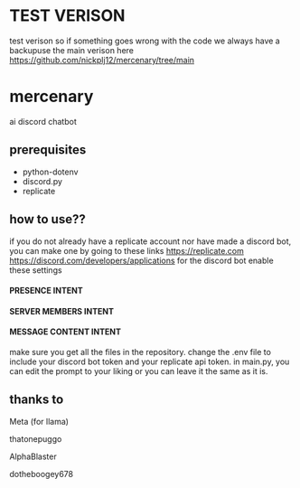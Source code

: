 # TEST VERISON
test verison so if something goes wrong with the code we always have a backupuse the main verison here https://github.com/nickplj12/mercenary/tree/main

# mercenary
ai discord chatbot

## prerequisites
* python-dotenv
* discord.py
* replicate

## how to use??
if you do not already have a replicate account nor have made a discord bot, you can make one by going to these links 
https://replicate.com
https://discord.com/developers/applications
for the discord bot enable these settings
#### PRESENCE INTENT
#### SERVER MEMBERS INTENT
#### MESSAGE CONTENT INTENT
make sure you get all the files in the repository.
change the .env file to include your discord bot token and your replicate api token.
in main.py, you can edit the prompt to your liking or you can leave it the same as it is.

## thanks to
Meta (for llama)

thatonepuggo

AlphaBlaster

dotheboogey678
